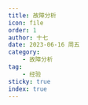 ```yaml
---
title: 故障分析
icon: file
order: 1
author: 十七
date: 2023-06-16 周五
category:
	- 故障分析
tag:
	- 经验
sticky: true
index: true
---
```

